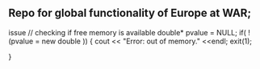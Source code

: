 ## Repo for global functionality of Europe at WAR;

issue
// checking if free memory is available
double* pvalue  = NULL;
if( !(pvalue  = new double )) {
   cout << "Error: out of memory." <<endl;
   exit(1);

}